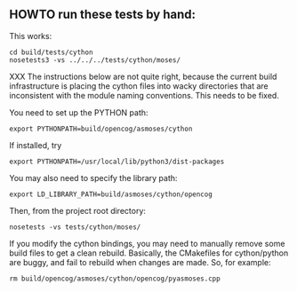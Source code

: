 
HOWTO run these tests by hand:
------------------------------
This works:

```
cd build/tests/cython
nosetests3 -vs ../../../tests/cython/moses/
```

XXX The instructions below are not quite right, because the current
build infrastructure is placing the cython files into wacky directories
that are inconsistent with the module naming conventions. This needs to
be fixed.

You need to set up the PYTHON path:
```
export PYTHONPATH=build/opencog/asmoses/cython
```
If installed, try
```
export PYTHONPATH=/usr/local/lib/python3/dist-packages
```

You may also need to specify the library path:
```
export LD_LIBRARY_PATH=build/asmoses/cython/opencog
```

Then, from the project root directory:
```
nosetests -vs tests/cython/moses/
```

If you modify the cython bindings, you may need to manually remove
some build files to get a clean rebuild.  Basically, the CMakefiles
for cython/python are buggy, and fail to rebuild when changes are made.
So, for example:
```
rm build/opencog/asmoses/cython/opencog/pyasmoses.cpp
```
